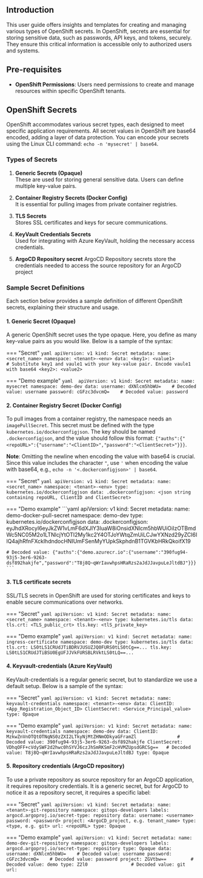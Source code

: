 ## Introduction

This user guide offers insights and templates for creating and managing various types of OpenShift secrets. In OpenShift, secrets are essential for storing sensitive data, such as passwords, API keys, and tokens, securely. They ensure this critical information is accessible only to authorized users and systems.

## Pre-requisites
- **OpenShift Permissions**: Users need permissions to create and manage resources within specific OpenShift tenants.

## OpenShift Secrets
OpenShift accommodates various secret types, each designed to meet specific application requirements. All secret values in OpenShift are base64 encoded, adding a layer of data protection. You can encode your secrets using the Linux CLI command: `echo -n 'mysecret' | base64`. 

### Types of Secrets

1. **Generic Secrets (Opaque)**  
   These are used for storing general sensitive data. Users can define multiple key-value pairs.

2. **Container Registry Secrets (Docker Config)**  
   It is essential for pulling images from private container registries.

3. **TLS Secrets**  
   Stores SSL certificates and keys for secure communications.

4. **KeyVault Credentials Secrets**  
   Used for integrating with Azure KeyVault, holding the necessary access credentials.

5. **ArgoCD Repository secret**
   ArgoCD Repository secrets store the credentials needed to access the source repository for an ArgoCD project

### Sample Secret Definitions

Each section below provides a sample definition of different OpenShift secrets, explaining their structure and usage.

#### 1. Generic Secret (Opaque)
A generic OpenShift secret uses the type opaque. Here, you define as many key-value pairs as you would like. Below is a sample of the syntax:

=== "Secret"
    ```yaml
    apiVersion: v1
    kind: Secret
    metadata:
    name: <secret_name>
    namespace: <tenant>-<env>
    data:
    <key1>: <value1>          # Substitute key1 and vaule1 with your key-value pair. Encode vaule1 with base64
    <key2>: <value2>
    ```

=== "Demo example"
    ```yaml 
    apiVersion: v1
    kind: Secret
    metadata:
    name: mysecret
    namespace: demo-dev
    data:
    username: dXNlcm5hbWU=    # Decoded value: username
    password: cGFzc3dvcmQ=    # Decoded value: password
    ```

#### 2. Container Registry Secret (Docker Config)

To pull images from a container registry, the namespace needs an `imagePullSecret`. This secret must be defined with the type `kubernetes.io/dockerconfigjson`. The key should be named `.dockerconfigjson`, and the value should follow this format: `{"auths":{"<repoURL>":{"username":"<ClientID>","password":"<ClientSecret>"}}}`.

**Note**: Omitting the newline when encoding the value with base64 is crucial. Since this value includes the character `"`, use `'` when encoding the value with base64, e.g., `echo -n '<.dockerconfigjson>' | base64`.

=== "Secret"
    ```yaml
    apiVersion: v1
    kind: Secret
    metadata:
    name: <secret_name>
    namespace: <tenant>-<env>
    type: kubernetes.io/dockerconfigjson
    data:
    .dockerconfigjson: <json string containing repoURL, ClientID and ClientSecret>
    ```

=== "Demo example"
    ```yaml
    apiVersion: v1
    kind: Secret
    metadata:
    name: demo-docker-pull-secret
    namespace: demo-dev
    type: kubernetes.io/dockerconfigjson
    data:
    .dockerconfigjson: eyJhdXRocyI6eyJkZW1vLmF6dXJlY3IuaW8iOnsidXNlcm5hbWUiOiIzOTBmdWc5NC05M2o1LTNlcjYtOTI2My1kc2Y4OTJoYWtqZmUiLCJwYXNzd29yZCI6IlQ4ajhRfnFXcklhdndocHNIUmFSenMyYUpkSkphdnB1TGVKbHRkQkoifX19

    # Decoded value: {"auths":{"demo.azurecr.io":{"username":"390fug94-93j5-3er6-9263-dsf892hakjfe","password":"T8j8Q~qWrIavwhpsHRaRzs2aJdJJavpuLeJltdBJ"}}}
    ```

#### 3. TLS certificate secrets
SSL/TLS secrets in OpenShift are used for storing certificates and keys to enable secure communications over networks. 

=== "Secret"
    ```yaml
    apiVersion: v1
    kind: Secret
    metadata:
    name: <secret_name>
    namespace: <tenant>-<env>
    type: kubernetes.io/tls
    data:
    tls.crt: <TLS_public_crt>
    tls.key: <tlS_private_key>
    ```

=== "Demo example"
    ```yaml
    apiVersion: v1
    kind: Secret
    metadata:
    name: ingress-certificate
    namespace: demo-dev
    type: kubernetes.io/tls
    data:
    tls.crt: LS0tLS1CRUdJTiBDRVJUSUZJQ0FURS0tLS0tCg==...
    tls.key: LS0tLS1CRUdJTiBSU0EgUFJJVkFURSBLRVktLS0tLQ==...
    ```

#### 4. Keyvault-credentials (Azure KeyVault)
KeyVault-credentials is a regular generic secret, but to standardize we use a default setup. Below is a sample of the syntax:

=== "Secret"
    ```yaml
    apiVersion: v1
    kind: Secret
    metadata:
    name: keyvault-credentials
    namespace: <tenant>-<env>
    data:
    ClientID: <App_Registration_Object_ID>
    ClientSecret: <Service_Principal_value>
    type: Opaque
    ```

=== "Demo example"
    ```yaml
    apiVersion: v1
    kind: Secret
    metadata:
    name: keyvault-credentials
    namespace: demo-dev
    data:
    ClientID: MzkwZnVnOTQtOTNqNS0zZXI2LTkyNjMtZHNmODkyaGFramZl               # Decoded value: 390fug94-93j5-3er6-9263-dsf892hakjfe
    ClientSecret: VDhqOFF+cVdySWF2d2hwc0hSYVJ6czJhSmRKSmF2cHVMZUpsdGRCSg==   # Decoded value: T8j8Q~qWrIavwhpsHRaRzs2aJdJJavpuLeJltdBJ
    type: Opaque
    ```

#### 5. Repository credentials (ArgoCD repository)
To use a private repository as source repository for an ArgoCD application, it requires repository credentials. It is a generic secret, but for ArgoCD to notice it as a repository secret, it requires a specific label:

=== "Secret"
    ```yaml
    apiVersion: v1
    kind: Secret
    metadata:
    name: <tenant>-git-repository
    namespace: gitops-developers
    labels:
        argocd.argoproj.io/secret-type: repository
    data:
    username: <username>
    password: <password>
    project: <ArgoCD_project, e.g. tenant_name>
    type: <type, e.g. git>
    url: <repoURL>
    type: Opaque
    ```

=== "Demo example"
    ```yaml
    apiVersion: v1
    kind: Secret
    metadata:
    name: demo-dev-git-repository
    namespace: gitops-developers
    labels:
        argocd.argoproj.io/secret-type: repository
    type: Opaque
    data:
    username: dXNlcm5hbWU=    # Decoded value: username
    password: cGFzc3dvcmQ=    # Decoded value: password
    project: ZGVtbw==         # Decoded value: demo
    type: Z2l0                # Decoded value: git
    url: 
    ```
